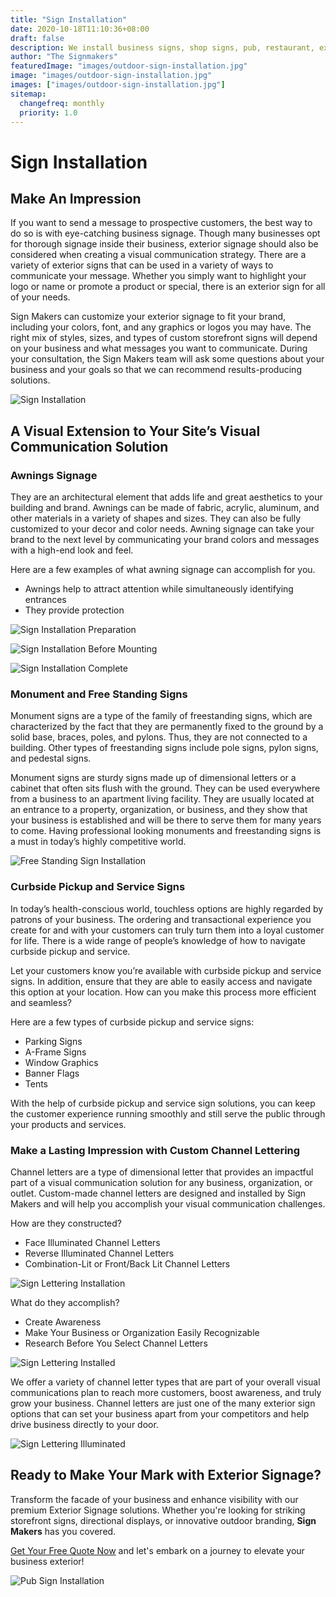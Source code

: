 ```yaml
---
title: "Sign Installation"
date: 2020-10-18T11:10:36+08:00
draft: false
description: We install business signs, shop signs, pub, restaurant, exterior and interior signs. Contact us for outdoor sign and indoor sign installation
author: "The Signmakers"
featuredImage: "images/outdoor-sign-installation.jpg"
image: "images/outdoor-sign-installation.jpg"
images: ["images/outdoor-sign-installation.jpg"]
sitemap:
  changefreq: monthly
  priority: 1.0
---
```


# Sign Installation

## Make An Impression

If you want to send a message to prospective customers, the best way to do so is with eye-catching business signage. Though many businesses opt for thorough signage inside their business, exterior signage should also be considered when creating a visual communication strategy. There are a variety of exterior signs that can be used in a variety of ways to communicate your message. Whether you simply want to highlight your logo or name or promote a product or special, there is an exterior sign for all of your needs.

Sign Makers can customize your exterior signage to fit your brand, including your colors, font, and any graphics or logos you may have. The right mix of styles, sizes, and types of custom storefront signs will depend on your business and what messages you want to communicate. During your consultation, the Sign Makers team will ask some questions about your business and your goals so that we can recommend results-producing solutions.

![Sign Installation](images/outdoor-sign-installation-complete.jpg "Outdoor Sign Installation")


## A Visual Extension to Your Site’s Visual Communication Solution

### Awnings Signage

They are an architectural element that adds life and great aesthetics to your building and brand. Awnings can be made of fabric, acrylic, aluminum, and other materials in a variety of shapes and sizes. They can also be fully customized to your decor and color needs. Awning signage can take your brand to the next level by communicating your brand colors and messages with a high-end look and feel.

Here are a few examples of what awning signage can accomplish for you.
- Awnings help to attract attention while simultaneously identifying entrances
- They provide protection



![Sign Installation Preparation](images/outdoor-sign-installation-1.jpg "Sign Installation Preparation")

![Sign Installation Before Mounting](images/outdoor-sign-installation-2.jpg "Sign Installation Before Mounting")

![Sign Installation Complete](images/outdoor-sign-installation-3.jpg "Sign Installation Complete")



### Monument and Free Standing Signs

Monument signs are a type of the family of freestanding signs, which are characterized by the fact that they are permanently fixed to the ground by a solid base, braces, poles, and pylons. Thus, they are not connected to a building. Other types of freestanding signs include pole signs, pylon signs, and pedestal signs.

Monument signs are sturdy signs made up of dimensional letters or a cabinet that often sits flush with the ground. They can be used everywhere from a business to an apartment living facility. They are usually located at an entrance to a property, organization, or business, and they show that your business is established and will be there to serve them for many years to come. Having professional looking monuments and freestanding signs is a must in today’s highly competitive world.


![Free Standing Sign Installation](images/free-standing-sign.jpg "Free Standing Sign Installation")


### Curbside Pickup and Service Signs

In today’s health-conscious world, touchless options are highly regarded by patrons of your business. The ordering and transactional experience you create for and with your customers can truly turn them into a loyal customer for life. There is a wide range of people’s knowledge of how to navigate curbside pickup and service.

Let your customers know you’re available with curbside pickup and service signs. In addition, ensure that they are able to easily access and navigate this option at your location. How can you make this process more efficient and seamless?

Here are a few types of curbside pickup and service signs:
- Parking Signs
- A-Frame Signs
- Window Graphics
- Banner Flags
- Tents

With the help of curbside pickup and service sign solutions, you can keep the customer experience running smoothly and still serve the public through your products and services.

### Make a Lasting Impression with Custom Channel Lettering

Channel letters are a type of dimensional letter that provides an impactful part of a visual communication solution for any business, organization, or outlet. Custom-made channel letters are designed and installed by Sign Makers and will help you accomplish your visual communication challenges.

How are they constructed?
- Face Illuminated Channel Letters
- Reverse Illuminated Channel Letters
- Combination-Lit or Front/Back Lit Channel Letters

![Sign Lettering Installation](images/sign-lettering-installation.jpg "Sign Lettering Installation")

What do they accomplish?
- Create Awareness
- Make Your Business or Organization Easily Recognizable
- Research Before You Select Channel Letters

![Sign Lettering Installed](images/sign-lettering-installed.jpg "Sign Lettering Installed")


We offer a variety of channel letter types that are part of your overall visual communications plan to reach more customers, boost awareness, and truly grow your business. Channel letters are just one of the many exterior sign options that can set your business apart from your competitors and help drive business directly to your door.

![Sign Lettering Illuminated](images/sign-lettering-illuminated.jpg "Sign Lettering Illuminated")


## Ready to Make Your Mark with Exterior Signage?

Transform the facade of your business and enhance visibility with our premium Exterior Signage solutions. Whether you're looking for striking storefront signs, directional displays, or innovative outdoor branding, **Sign Makers** has you covered.

[Get Your Free Quote Now](/contact/) and let's embark on a journey to elevate your business exterior!

![Pub Sign Installation](images/outdoor-pub-sign-installation.jpg "Pub Sign Installation")